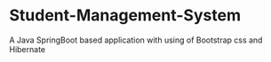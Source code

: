 # Student-Management-System
A Java SpringBoot based application with using of Bootstrap css and Hibernate 
